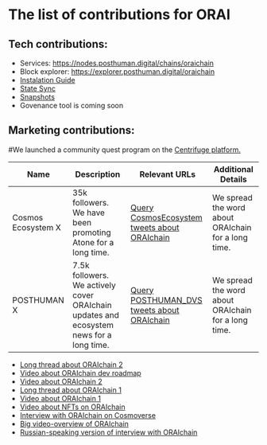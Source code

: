 # The list of contributions for ORAI

## Tech contributions:
- Services: https://nodes.posthuman.digital/chains/oraichain
- Block explorer: https://explorer.posthuman.digital/oraichain
- [Instalation Guide](https://nodes.posthuman.digital/chains/oraichain?tab=installation-guide)
- [State Sync](https://nodes.posthuman.digital/chains/oraichain?tab=state-sync)
- [Snapshots](https://nodes.posthuman.digital/chains/oraichain?tab=snapshots)
- Govenance tool is coming soon


## Marketing contributions:
#We launched a community quest program on the [Centrifuge platform.](https://centrifuge.digital/oraichain)

| Name               | Description                                              | Relevant URLs                                                                                      | Additional Details                                          |
|--------------------|-----------------------------------------------------------|---------------------------------------------------------------------------------------------------|--------------------------------------------------------------|
| Cosmos Ecosystem X | 35k followers. We have been promoting Atone for a long time. | [Query CosmosEcosystem tweets about ORAIchain](https://x.com/search?q=from%3ACosmosEcosystem%20(oraichain%20OR%20orai%20OR%20ORAI)&src=typed_query&f=live) | We spread the word about ORAIchain for a long time. |
| POSTHUMAN X        | 7.5k followers. We actively cover ORAIchain updates and ecosystem news for a long time. | [Query POSTHUMAN_DVS tweets about ORAIchain](https://x.com/search?q=from%3APOSTHUMAN_DVS%20(oraichain%20OR%20orai%20OR%20ORAI)&src=typed_query&f=live) | We spread the word about ORAIchain for a long time. |

- [Long thread about ORAIchain 2](https://x.com/POSTHUMAN_DVS/status/1963875758885278102)
- [Video about ORAIchain dev roadmap](https://x.com/POSTHUMAN_DVS/status/1953031703993434162)
- [Video about ORAIchain 2](https://x.com/POSTHUMAN_DVS/status/1923735541671133657)
- [Long thread about ORAIchain 1](https://x.com/POSTHUMAN_DVS/status/1915030554782957646)
- [Video about ORAIchain 1](https://x.com/POSTHUMAN_DVS/status/1913525615384531110)
- [Video about NFTs on ORAIchain](https://x.com/POSTHUMAN_DVS/status/1889482496477147453)
- [Interview with ORAIchain on Cosmoverse](https://x.com/POSTHUMAN_DVS/status/1853477104694014199)
- [Big video-overview of ORAIchain](https://youtu.be/xLGhGMxqMdY?si=rS4qXYUoHBiqR9Hi)
- [Russian-speaking version of interview with ORAIchain](https://youtu.be/OztHAlTXyG8?si=fKssrjHsozKZ992N)
